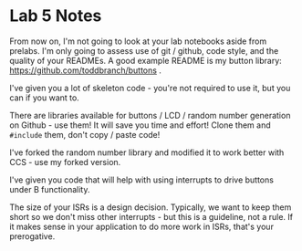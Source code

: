 # Lab 5 Notes

From now on, I'm not going to look at your lab notebooks aside from prelabs.  I'm only going to assess use of git / github, code style, and the quality of your READMEs.  A good example README is my button library: https://github.com/toddbranch/buttons .

I've given you a lot of skeleton code - you're not required to use it, but you can if you want to.

There are libraries available for buttons / LCD / random number generation on Github - use them!  It will save you time and effort!  Clone them and `#include` them, don't copy / paste code!

I've forked the random number library and modified it to work better with CCS - use my forked version.

I've given you code that will help with using interrupts to drive buttons under B functionality.

The size of your ISRs is a design decision.  Typically, we want to keep them short so we don't miss other interrupts - but this is a guideline, not a rule.  If it makes sense in your application to do more work in ISRs, that's your prerogative.
